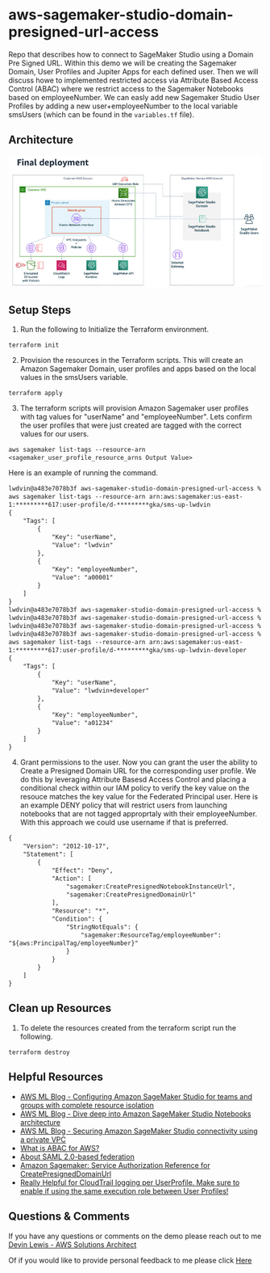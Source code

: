 # aws-sagemaker-studio-domain-presigned-url-access
Repo that describes how to connect to SageMaker Studio using a Domain Pre Signed URL.  Within this demo we will be creating the Sagemaker Domain, User Profiles and Jupiter Apps for each defined user.  Then we will discuss howe to implemented restricted access via Attribute Based Access Control (ABAC) where we restrict access to the Sagemaker Notebooks based on employeeNumber.  We can easly add new Sagemaker Studio User Profiles by adding a new user+employeeNumber to the local variable smsUsers (which can be found in the `variables.tf` file).

## Architecture
![alt text](https://github.com/gravelgrinder/aws-sagemaker-studio-domain-presigned-url-access/blob/main/architecture_diagram.png?raw=true)

## Setup Steps
1. Run the following to Initialize the Terraform environment.

```
terraform init
```

2. Provision the resources in the Terraform scripts.  This will create an Amazon Sagemaker Domain, user profiles and apps based on the local values in the smsUsers variable.

```
terraform apply
```

3. The terraform scripts will provision Amazon Sagemaker user profiles with tag values for "userName" and "employeeNumber".  Lets confirm the user profiles that were just created are tagged with the correct values for our users.
```
aws sagemaker list-tags --resource-arn <sagemaker_user_profile_resource_arns Output Value>
```
Here is an example of running the command.
```
lwdvin@a483e7078b3f aws-sagemaker-studio-domain-presigned-url-access % aws sagemaker list-tags --resource-arn arn:aws:sagemaker:us-east-1:*********617:user-profile/d-*********gka/sms-up-lwdvin
{
    "Tags": [
        {
            "Key": "userName",
            "Value": "lwdvin"
        },
        {
            "Key": "employeeNumber",
            "Value": "a00001"
        }
    ]
}
lwdvin@a483e7078b3f aws-sagemaker-studio-domain-presigned-url-access % 
lwdvin@a483e7078b3f aws-sagemaker-studio-domain-presigned-url-access % 
lwdvin@a483e7078b3f aws-sagemaker-studio-domain-presigned-url-access % 
lwdvin@a483e7078b3f aws-sagemaker-studio-domain-presigned-url-access % aws sagemaker list-tags --resource-arn arn:aws:sagemaker:us-east-1:*********617:user-profile/d-*********gka/sms-up-lwdvin-developer
{
    "Tags": [
        {
            "Key": "userName",
            "Value": "lwdvin+developer"
        },
        {
            "Key": "employeeNumber",
            "Value": "a01234"
        }
    ]
}
```

4. Grant permissions to the user. Now you can grant the user the ability to Create a Presigned Domain URL for the corresponding user profile.  We do this by leveraging Attribute Basesd Access Control and placing a conditional check within our IAM policy to verify the key value on the resouce matches the key value for the Federated Principal user.  Here is an example DENY policy that will restrict users from launching notebooks that are not tagged approprtaly with their employeeNumber.  With this approach we could use username if that is preferred.
```
{
	"Version": "2012-10-17",
	"Statement": [
		{
			"Effect": "Deny",
			"Action": [
				"sagemaker:CreatePresignedNotebookInstanceUrl",
				"sagemaker:CreatePresignedDomainUrl"
			],
			"Resource": "*",
			"Condition": {
				"StringNotEquals": {
					"sagemaker:ResourceTag/employeeNumber": "${aws:PrincipalTag/employeeNumber}"
				}
			}
		}
	]
}
```

## Clean up Resources
1. To delete the resources created from the terraform script run the following.
```
terraform destroy
```

## Helpful Resources
* [AWS ML Blog - Configuring Amazon SageMaker Studio for teams and groups with complete resource isolation](https://aws.amazon.com/blogs/machine-learning/configuring-amazon-sagemaker-studio-for-teams-and-groups-with-complete-resource-isolation/)
* [AWS ML Blog - Dive deep into Amazon SageMaker Studio Notebooks architecture](https://aws.amazon.com/blogs/machine-learning/dive-deep-into-amazon-sagemaker-studio-notebook-architecture/)
* [AWS ML Blog - Securing Amazon SageMaker Studio connectivity using a private VPC](https://aws.amazon.com/blogs/machine-learning/securing-amazon-sagemaker-studio-connectivity-using-a-private-vpc/)
* [What is ABAC for AWS?](https://docs.aws.amazon.com/IAM/latest/UserGuide/introduction_attribute-based-access-control.html)
* [About SAML 2.0-based federation](https://docs.aws.amazon.com/IAM/latest/UserGuide/id_roles_providers_saml.html)
* [Amazon Sagemaker: Service Authorization Reference for CreatePresignedDomainUrl](https://docs.aws.amazon.com/service-authorization/latest/reference/list_amazonsagemaker.html#amazonsagemaker-CreatePresignedDomainUrl)
* [Really Helpful for CloudTrail logging per UserProfile. Make sure to enable if using the same execution role between User Profiles!](https://docs.aws.amazon.com/sagemaker/latest/dg/monitor-user-access.html)


## Questions & Comments
If you have any questions or comments on the demo please reach out to me [Devin Lewis - AWS Solutions Architect](mailto:lwdvin@amazon.com?subject=AWS%2FTerraform%20Sagemaker%20Studio%20Domain%20and%20User%20Profile%20Creation%20Demo%20%28aws-sagemaker-studio-domain-presigned-url-access%29)

Of if you would like to provide personal feedback to me please click [Here](https://feedback.aws.amazon.com/?ea=lwdvin&fn=Devin&ln=Lewis)
